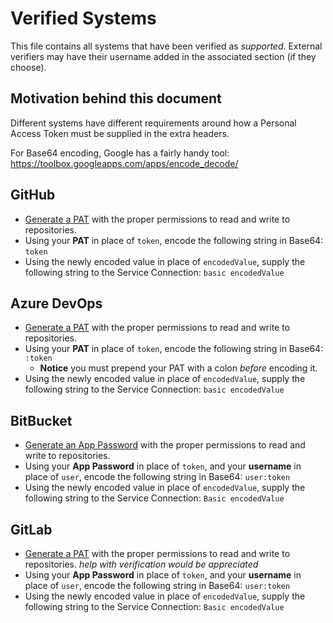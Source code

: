 # Verified Systems

This file contains all systems that have been verified as *supported*. External verifiers may have their username added in the associated section (if they choose).

## Motivation behind this document

Different systems have different requirements around how a Personal Access Token must be supplied in the extra headers.

For Base64 encoding, Google has a fairly handy tool: https://toolbox.googleapps.com/apps/encode_decode/

## GitHub

* [Generate a PAT](https://docs.github.com/en/github/authenticating-to-github/creating-a-personal-access-token) with the proper permissions to read and write to repositories.
* Using your **PAT** in place of `token`, encode the following string in Base64: `token`
* Using the newly encoded value in place of `encodedValue`, supply the following string to the Service Connection: `basic encodedValue`

## Azure DevOps

* [Generate a PAT](https://docs.microsoft.com/en-us/azure/devops/organizations/accounts/use-personal-access-tokens-to-authenticate?view=azure-devops&tabs=preview-page) with the proper permissions to read and write to repositories.
* Using your **PAT** in place of `token`, encode the following string in Base64: `:token`
  * **Notice** you must prepend your PAT with a colon *before* encoding it.
* Using the newly encoded value in place of `encodedValue`, supply the following string to the Service Connection: `basic encodedValue`

## BitBucket

* [Generate an App Password](https://support.atlassian.com/bitbucket-cloud/docs/app-passwords/) with the proper permissions to read and write to repositories.
* Using your **App Password** in place of `token`, and your **username** in place of `user`, encode the following string in Base64: `user:token`  
* Using the newly encoded value in place of `encodedValue`, supply the following string to the Service Connection: `Basic encodedValue`

## GitLab

* [Generate a PAT](https://docs.gitlab.com/ee/user/profile/personal_access_tokens.html) with the proper permissions to read and write to repositories.	*help with verification would be appreciated*
* Using your **App Password** in place of `token`, and your **username** in place of `user`, encode the following string in Base64: `user:token`  
* Using the newly encoded value in place of `encodedValue`, supply the following string to the Service Connection: `Basic encodedValue`